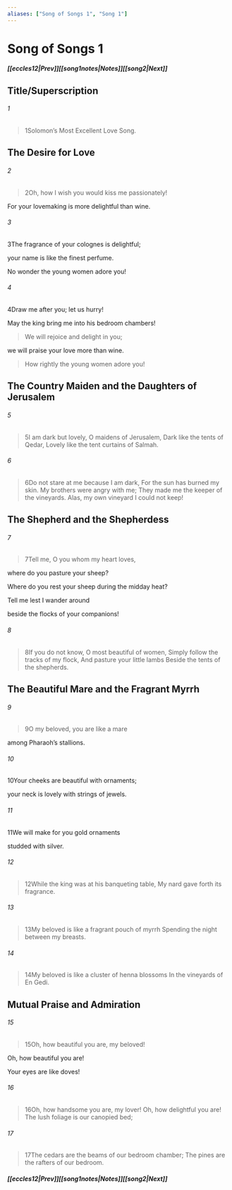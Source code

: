 ```yaml
---
aliases: ["Song of Songs 1", "Song 1"]
---
```

# Song of Songs 1
##### <span class=arrow-left></span>[[eccles12|Prev]]<span class=navigation-separator></span>[[song1notes|Notes]]<span class=navigation-separator></span>[[song2|Next]]<span class=arrow-right></span>
## Title/Superscription
###### 1
><span class=verse-first-poetry>1</span>Solomon’s Most Excellent Love Song.
## The Desire for Love
###### 2
><span class=verse-first-poetry>2</span>Oh, how I wish you would kiss me passionately!
<div class=paragraph-break></div>

For your lovemaking is more delightful than wine.
###### 3
<span class=verse-body>3</span>The fragrance of your colognes is delightful;
<div class=paragraph-break></div>

your name is like the finest perfume.
<div class=paragraph-break></div>

No wonder the young women adore you!
###### 4
<span class=verse-body>4</span>Draw me after you; let us hurry!
<div class=paragraph-break></div>

May the king bring me into his bedroom chambers!
<div class=paragraph-break></div>

>We will rejoice and delight in you;
<div class=paragraph-break></div>

we will praise your love more than wine.
<div class=paragraph-break></div>

>How rightly the young women adore you!
## The Country Maiden and the Daughters of Jerusalem
###### 5
><span class=verse-first-poetry>5</span>I am dark but lovely, O maidens of Jerusalem,
>Dark like the tents of Qedar,
>Lovely like the tent curtains of Salmah.
###### 6
><span class=verse-body-poetry>6</span>Do not stare at me because I am dark,
>For the sun has burned my skin.
>My brothers were angry with me;
>They made me the keeper of the vineyards.
>Alas, my own vineyard I could not keep!
## The Shepherd and the Shepherdess
###### 7
><span class=verse-body-poetry>7</span>Tell me, O you whom my heart loves,
<div class=paragraph-break></div>

where do you pasture your sheep?
<div class=paragraph-break></div>

Where do you rest your sheep during the midday heat?
<div class=paragraph-break></div>

Tell me lest I wander around
<div class=paragraph-break></div>

beside the flocks of your companions!
<div class=paragraph-break></div>

###### 8
><span class=verse-first-poetry>8</span>If you do not know, O most beautiful of women,
>Simply follow the tracks of my flock,
>And pasture your little lambs
>Beside the tents of the shepherds.
## The Beautiful Mare and the Fragrant Myrrh
###### 9
><span class=verse-first-poetry>9</span>O my beloved, you are like a mare
<div class=paragraph-break></div>

among Pharaoh’s stallions.
###### 10
<span class=verse-body>10</span>Your cheeks are beautiful with ornaments;
<div class=paragraph-break></div>

your neck is lovely with strings of jewels.
<div class=paragraph-break></div>

###### 11
<span class=verse-first>11</span>We will make for you gold ornaments
<div class=paragraph-break></div>

studded with silver.
<div class=paragraph-break></div>

###### 12
><span class=verse-first-poetry>12</span>While the king was at his banqueting table,
>My nard gave forth its fragrance.
###### 13
><span class=verse-body-poetry>13</span>My beloved is like a fragrant pouch of myrrh
>Spending the night between my breasts.
###### 14
><span class=verse-body-poetry>14</span>My beloved is like a cluster of henna blossoms
>In the vineyards of En Gedi.
## Mutual Praise and Admiration
###### 15
><span class=verse-first-poetry>15</span>Oh, how beautiful you are, my beloved!
<div class=paragraph-break></div>

Oh, how beautiful you are!
<div class=paragraph-break></div>

Your eyes are like doves!
<div class=paragraph-break></div>

###### 16
><span class=verse-first-poetry>16</span>Oh, how handsome you are, my lover!
>Oh, how delightful you are!
>The lush foliage is our canopied bed;
###### 17
><span class=verse-body-poetry>17</span>The cedars are the beams of our bedroom chamber;
>The pines are the rafters of our bedroom.
##### <span class=arrow-left></span>[[eccles12|Prev]]<span class=navigation-separator></span>[[song1notes|Notes]]<span class=navigation-separator></span>[[song2|Next]]<span class=arrow-right></span>